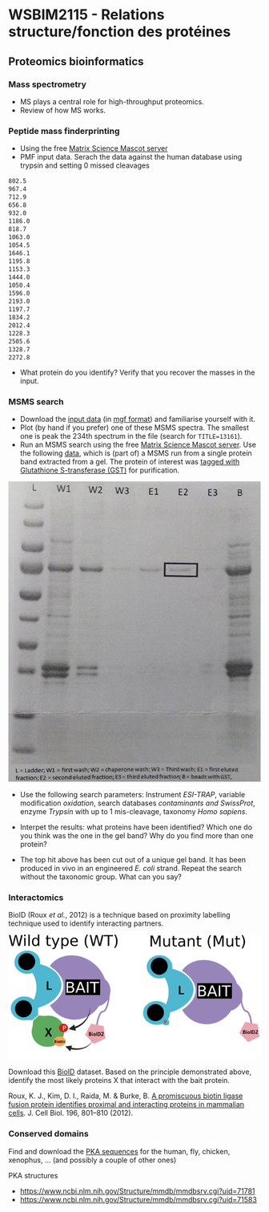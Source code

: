 # WSBIM2115 - Relations structure/fonction des protéines

## Proteomics bioinformatics

### Mass spectrometry

- MS plays a central role for high-throughput proteomics.
- Review of how MS works.

### Peptide mass finderprinting

- Using the free [Matrix Science Mascot server](http://www.matrixscience.com/search_form_select.html)
- PMF input data. Serach the data against the human database using
  trypsin and setting 0 missed cleavages

```
802.5
967.4
712.9
656.8
932.0
1186.0
818.7
1063.0
1054.5
1646.1
1195.8
1153.3
1444.0
1050.4
1596.0
2193.0
1197.7
1834.2
2012.4
1228.3
2505.6
1328.7
2272.8
```

- What protein do you identify? Verify that you recover the masses in
  the input.

### MSMS search

- Download the [input data](./data/test.mgf) (in [mgf
  format](http://www.matrixscience.com/help/data_file_help.html)) and
  familiarise yourself with it.
- Plot (by hand if you prefer) one of these MSMS spectra. The smallest
  one is peak the 234th spectrum in the file (search for
  `TITLE=13161`).
- Run an MSMS search using the free [Matrix Science Mascot
  server](http://www.matrixscience.com/search_form_select.html). Use
  the following [data](./test.mgf), which is (part of) a MSMS run from
  a single protein band extracted from a gel. The protein of interest
  was [tagged with Glutathione S-transferase
  (GST)](https://en.wikipedia.org/wiki/Glutathione_S-transferase#GST-tags_and_the_GST_pull-down_assay)
  for purification.

![gel band and its elution profile](./figs/gel.jpg)

- Use the following search parameters: Instrument *ESI-TRAP*, variable
  modification *oxidation*, search databases *contaminants and
  SwissProt*, enzyme *Trypsin* with up to 1 mis-cleavage, taxonomy
  *Homo sapiens*.
- Interpet the results: what proteins have been identified? Which one
  do you think was the one in the gel band? Why do you find more than
  one protein?

- The top hit above has been cut out of a unique gel band. It has been
  produced in vivo in an engineered *E. coli* strand. Repeat the
  search without the taxonomic group. What can you say?

### Interactomics

BioID (Roux *et al.*, 2012) is a technique based on proximity
labelling technique used to identify interacting partners.

![BioID2 explanation](./figs/bioid.png)

Download this [BioID](./data/BioID3.csv) dataset. Based on the
principle demonstrated above, identify the most likely proteins X that
interact with the bait protein.


Roux, K. J., Kim, D. I., Raida, M. & Burke, B. [A promiscuous biotin
ligase fusion protein identifies proximal and interacting proteins in
mammalian cells](http://jcb.rupress.org/content/196/6/801). J. Cell
Biol. 196, 801–810 (2012).

### Conserved domains

Find and download the [PKA sequences](./data/pka.fas) for the human,
fly, chicken, xenophus, ... (and possibly a couple of other ones)



PKA structures
- https://www.ncbi.nlm.nih.gov/Structure/mmdb/mmdbsrv.cgi?uid=71781
- https://www.ncbi.nlm.nih.gov/Structure/mmdb/mmdbsrv.cgi?uid=71583